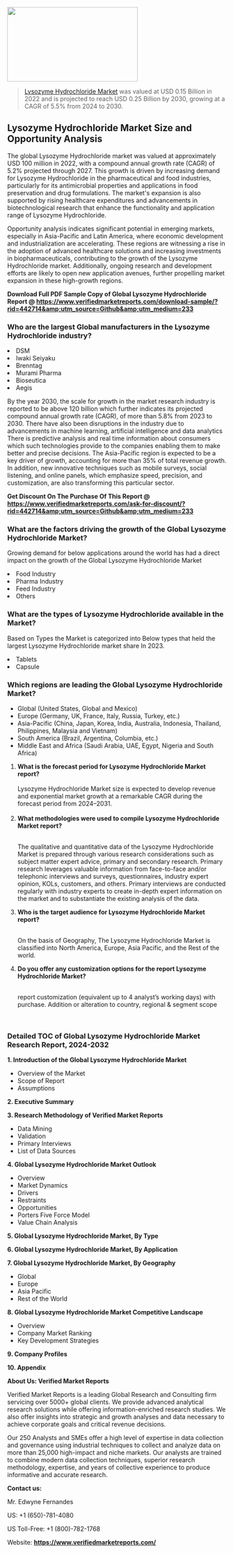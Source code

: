 <img src="https://ffe5etoiles.com/wp-content/uploads/2024/12/MST1-300x171.png" alt="" width="300" height="171" class="alignnone size-medium wp-image-20088" /><blockquote><p><p><a href="https://www.verifiedmarketreports.com/download-sample/?rid=442714&utm_source=Github&utm_medium=233" target="_blank">Lysozyme Hydrochloride Market</a> was valued at USD 0.15 Billion in 2022 and is projected to reach USD 0.25 Billion by 2030, growing at a CAGR of 5.5% from 2024 to 2030.</p></blockquote><p><h2>Lysozyme Hydrochloride Market Size and Opportunity Analysis</h2> <p>The global Lysozyme Hydrochloride market was valued at approximately USD 100 million in 2022, with a compound annual growth rate (CAGR) of 5.2% projected through 2027. This growth is driven by increasing demand for Lysozyme Hydrochloride in the pharmaceutical and food industries, particularly for its antimicrobial properties and applications in food preservation and drug formulations. The market's expansion is also supported by rising healthcare expenditures and advancements in biotechnological research that enhance the functionality and application range of Lysozyme Hydrochloride.</p> <p>Opportunity analysis indicates significant potential in emerging markets, especially in Asia-Pacific and Latin America, where economic development and industrialization are accelerating. These regions are witnessing a rise in the adoption of advanced healthcare solutions and increasing investments in biopharmaceuticals, contributing to the growth of the Lysozyme Hydrochloride market. Additionally, ongoing research and development efforts are likely to open new application avenues, further propelling market expansion in these high-growth regions.</p> </p><p class=""><strong>Download Full PDF Sample Copy of Global Lysozyme Hydrochloride Report @ <a href="https://www.verifiedmarketreports.com/download-sample/?rid=442714&amp;utm_source=Github&amp;utm_medium=233" target="_blank">https://www.verifiedmarketreports.com/download-sample/?rid=442714&amp;utm_source=Github&amp;utm_medium=233</a></strong></p><h3 id="" class="">Who are the largest Global manufacturers in the Lysozyme Hydrochloride industry?</h3><p><li>DSM</li><li> Iwaki Seiyaku</li><li> Brenntag</li><li> Murami Pharma</li><li> Bioseutica</li><li> Aegis</li></p><div class=""><div class="" dir="" data-message-author-role="" data-message-id="" data-message-model-slug=""><div class=""><div class=""><div class=""><div class="" dir="" data-message-author-role="" data-message-id="" data-message-model-slug=""><div class=""><div class=""><p>By the year 2030, the scale for growth in the market research industry is reported to be above 120 billion which further indicates its projected compound annual growth rate (CAGR), of more than 5.8% from 2023 to 2030. There have also been disruptions in the industry due to advancements in machine learning, artificial intelligence and data analytics There is predictive analysis and real time information about consumers which such technologies provide to the companies enabling them to make better and precise decisions. The Asia-Pacific region is expected to be a key driver of growth, accounting for more than 35% of total revenue growth. In addition, new innovative techniques such as mobile surveys, social listening, and online panels, which emphasize speed, precision, and customization, are also transforming this particular sector.</p><p><strong>Get Discount On The Purchase Of This Report @&nbsp; <a href="https://www.verifiedmarketreports.com/ask-for-discount/?rid=442714&amp;utm_source=Github&amp;utm_medium=233" target="_blank">https://www.verifiedmarketreports.com/ask-for-discount/?rid=442714&amp;utm_source=Github&amp;utm_medium=233</a></strong></p></div></div></div></div></div></div></div></div><h3 id="" class="">What are the factors driving the growth of the Global Lysozyme Hydrochloride Market?</h3><p id="" class="">Growing demand for below applications around the world has had a direct impact on the growth of the Global Lysozyme Hydrochloride Market</p><p id="" class=""><li>Food Industry</li><li> Pharma Industry</li><li> Feed Industry</li><li> Others</li></p><h3 id="" class="">What are the types of Lysozyme Hydrochloride available in the Market?</h3><p id="" class="">Based on Types the Market is categorized into Below types that held the largest Lysozyme Hydrochloride market share In 2023.</p><p id="" class=""><li>Tablets</li><li> Capsule</li></p><h3 id="" class="">Which regions are leading the Global Lysozyme Hydrochloride Market?</h3><ul><li>Global (United States, Global and Mexico)</li><li>Europe (Germany, UK, France, Italy, Russia, Turkey, etc.)</li><li>Asia-Pacific (China, Japan, Korea, India, Australia, Indonesia, Thailand, Philippines, Malaysia and Vietnam)</li><li>South America (Brazil, Argentina, Columbia, etc.)</li><li>Middle East and Africa (Saudi Arabia, UAE, Egypt, Nigeria and South Africa)</li></ul><p><ol><li><strong>What is the forecast period for Lysozyme Hydrochloride Market report?<br /></strong><br /><span data-sheets-root="1" data-sheets-value="{&quot;1&quot;:2,&quot;2&quot;:&quot;XXXX size is expected to develop revenue and exponential market growth at a remarkable CAGR during the forecast period from 2024&ndash;2030.&quot;}" data-sheets-userformat="{&quot;2&quot;:12674,&quot;4&quot;:{&quot;1&quot;:2,&quot;2&quot;:16776960},&quot;10&quot;:2,&quot;11&quot;:0,&quot;15&quot;:&quot;Arial&quot;,&quot;16&quot;:12}">Lysozyme Hydrochloride Market size is expected to develop revenue and exponential market growth at a remarkable CAGR during the forecast period from 2024&ndash;2031.</span><br /><br /></li><li><strong>What methodologies were used to compile Lysozyme Hydrochloride Market report?<br /><br /></strong><p>The qualitative and quantitative data of the&nbsp;Lysozyme Hydrochloride Market is prepared through various research considerations such as subject matter expert advice, primary and secondary research. Primary research leverages valuable information from face-to-face and/or telephonic interviews and surveys, questionnaires, industry expert opinion, KOLs, customers, and others. Primary interviews are conducted regularly with industry experts to create in-depth expert information on the market and to substantiate the existing analysis of the data.&nbsp;</p></li><li><strong>Who is the target audience for Lysozyme Hydrochloride Market report?<br /><br /></strong><p>On the basis of Geography, The&nbsp;Lysozyme Hydrochloride Market is classified into North America, Europe, Asia Pacific, and the Rest of the world.</p></li><li><strong>Do you offer any customization options for the report Lysozyme Hydrochloride Market?<br /><br /></strong><p>report customization (equivalent up to 4 analyst&rsquo;s working days) with purchase. Addition or alteration to country, regional &amp; segment scope</p><p>&nbsp;</p></li></ol></p><h3 id="" class="">Detailed TOC of Global Lysozyme Hydrochloride Market Research Report, 2024-2032</h3><p id="" class=""><strong>1. Introduction of the Global Lysozyme Hydrochloride Market</strong></p><ul><li>Overview of the Market</li><li>Scope of Report</li><li>Assumptions</li></ul><p id="" class=""><strong>2. Executive Summary</strong></p><p id="" class=""><strong>3. Research Methodology of&nbsp;Verified Market Reports</strong></p><ul><li>Data Mining</li><li>Validation</li><li>Primary Interviews</li><li>List of Data Sources</li></ul><p id="" class=""><strong>4. Global Lysozyme Hydrochloride Market Outlook</strong></p><ul><li>Overview</li><li>Market Dynamics</li><li>Drivers</li><li>Restraints</li><li>Opportunities</li><li>Porters Five Force Model</li><li>Value Chain Analysis</li></ul><p id="" class=""><strong>5. Global Lysozyme Hydrochloride Market, By&nbsp;Type</strong></p><p id="" class=""><strong>6. Global Lysozyme Hydrochloride Market, By Application</strong></p><p id="" class=""><strong>7. Global Lysozyme Hydrochloride Market, By Geography</strong></p><ul><li>Global</li><li>Europe</li><li>Asia Pacific</li><li>Rest of the World</li></ul><p id="" class=""><strong>8. Global Lysozyme Hydrochloride Market Competitive Landscape</strong></p><ul><li>Overview</li><li>Company Market Ranking</li><li>Key Development Strategies</li></ul><p id="" class=""><strong>9. Company Profiles</strong></p><p id="" class=""><strong>10. Appendix</strong></p><p id="" class=""><strong>About Us: Verified Market Reports</strong></p><p id="" class="">Verified Market Reports is a leading Global Research and Consulting firm servicing over 5000+ global clients. We provide advanced analytical research solutions while offering information-enriched research studies. We also offer insights into strategic and growth analyses and data necessary to achieve corporate goals and critical revenue decisions.</p><p id="" class="">Our 250 Analysts and SMEs offer a high level of expertise in data collection and governance using industrial techniques to collect and analyze data on more than 25,000 high-impact and niche markets. Our analysts are trained to combine modern data collection techniques, superior research methodology, expertise, and years of collective experience to produce informative and accurate research.</p><p id="" class=""><strong>Contact us:</strong></p><p id="" class="">Mr. Edwyne Fernandes</p><p id="" class="">US: +1 (650)-781-4080</p><p id="" class="">US Toll-Free: +1 (800)-782-1768</p><p id="" class="">Website: <a target="" data-test-app-aware-link=""><strong>https://www.verifiedmarketreports.com/</strong></a></p>
